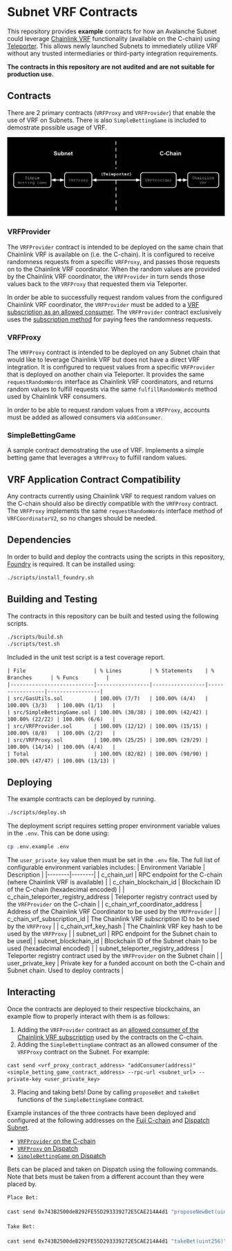 # Subnet VRF Contracts

This repository provides **example** contracts for how an Avalanche Subnet could leverage [Chainlink VRF](https://docs.chain.link/vrf) functionality (available on the C-chain) using [Teleporter](https://github.com/ava-labs/teleporter). This allows newly launched Subnets to immediately utilize VRF without any trusted intermediaries or third-party integration requirements.

**The contracts in this repository are not audited and are not suitable for production use.**

## Contracts
There are 2 primary contracts (`VRFProxy` and `VRFProvider`) that enable the use of VRF on Subnets. There is also `SimpleBettingGame` is included to demostrate possible usage of VRF.


<div align="center">
  <img src="images/data_flow_diagram.png"/>
</div>

### VRFProvider
The `VRFProvider` contract is intended to be deployed on the same chain that Chainlink VRF is available on (i.e. the C-chain). It is configured to receive randomness requests from a specific `VRFProxy`, and passes those requests on to the Chainlink VRF coordinator. When the random values are provided by the Chainlink VRF coordinator, the `VRFProvider` in turn sends those values back to the `VRFProxy` that requested them via Teleporter.

In order be able to successfully request random values from the configured Chainlink VRF coordinator, the `VRFProvider` must be added to a [VRF subscription as an allowed consumer](https://docs.chain.link/vrf/v2/subscription/ui). The `VRFProvider` contract exclusively uses the [subscription method](https://docs.chain.link/vrf/v2/subscription) for paying fees the randomness requests.

### VRFProxy
The `VRFProxy` contract is intended to be deployed on any Subnet chain that would like to leverage Chainlink VRF but does not have a direct VRF integration. It is configured to request values from a specific `VRFProvider` that is deployed on another chain via Teleporter. It provides the same `requestRandomWords` interface as Chainlink VRF coordinators, and returns random values to fulfill requests via the same `fulfillRandomWords` method used by Chainlink VRF consumers.

In order to be able to request random values from a `VRFProxy`, accounts must be added as allowed consumers via `addConsumer`.

### SimpleBettingGame
A sample contract demostrating the use of VRF. Implements a simple betting game that leverages a `VRFProxy` to fulfill random values.

## VRF Application Contract Compatibility
Any contracts currently using Chainlink VRF to request random values on the C-chain should also be directly compatible with the `VRFProxy` contract. The `VRFProxy` implements the same `requestRandomWords` interface method of `VRFCoordinatorV2`, so no changes should be needed.

## Dependencies
In order to build and deploy the contracts using the scripts in this repository, [Foundry](https://book.getfoundry.sh/getting-started/installation) is required. It can be installed using:
```bash
./scripts/install_foundry.sh
```

## Building and Testing
The contracts in this repository can be built and tested using the following scripts.
```bash
./scripts/build.sh
./scripts/test.sh
```
Included in the unit test script is a test coverage report.
```
| File                      | % Lines         | % Statements    | % Branches      | % Funcs         |
|---------------------------|-----------------|-----------------|-----------------|-----------------|
| src/GasUtils.sol          | 100.00% (7/7)   | 100.00% (4/4)   | 100.00% (3/3)   | 100.00% (1/1)   |
| src/SimpleBettingGame.sol | 100.00% (38/38) | 100.00% (42/42) | 100.00% (22/22) | 100.00% (6/6)   |
| src/VRFProvider.sol       | 100.00% (12/12) | 100.00% (15/15) | 100.00% (8/8)   | 100.00% (2/2)   |
| src/VRFProxy.sol          | 100.00% (25/25) | 100.00% (29/29) | 100.00% (14/14) | 100.00% (4/4)   |
| Total                     | 100.00% (82/82) | 100.00% (90/90) | 100.00% (47/47) | 100.00% (13/13) |
```

## Deploying
The example contracts can be deployed by running.
```bash
./scripts/deploy.sh
```
The deployment script requires setting proper environment variable values in the `.env`. This can be done using:
```bash
cp .env.example .env
```
The `user_private_key` value then must be set in the `.env` file. The full list of configurable environment variables includes:
| Environment Variable | Description |
|--------|--------|
| c_chain_url | RPC endpoint for the C-chain (where Chainlink VRF is available) |
| c_chain_blockchain_id | Blockchain ID of the C-chain (hexadecimal encoded) |
| c_chain_teleporter_registry_address | Teleporter registry contract used by the `VRFProvider` on the C-chain | 
| c_chain_vrf_coordinator_address | Address of the Chainlink VRF Coordinator to be used by the `VRFProvider` |
| c_chain_vrf_subscription_id | The Chainlink VRF subscription ID to be used by the `VRFProxy` |
| c_chain_vrf_key_hash | The Chainlink VRF key hash to be used by the `VRFProxy` |
| subnet_url | RPC endpoint for the Subnet chain to be used|
| subnet_blockchain_id | Blockchain ID of the Subnet chain to be used (hexadecimal encoded) |
| subnet_teleporter_registry_address | Teleporter registry contract used by the `VRFProvider` on the Subnet chain |
| user_private_key | Private key for a funded account on both the C-chain and Subnet chain. Used to deploy contracts |

## Interacting
Once the contracts are deployed to their respective blockchains, an example flow to properly interact with them is as follows:

1. Adding the `VRFProvider` contract as an [allowed consumer of the Chainlink VRF subscription](https://vrf.chain.link/fuji) used by the contracts on the C-chain.
2. Adding the `SimpleBettingGame` contract as an allowed consumer of the `VRFProxy` contract on the Subnet. For example:
```
cast send <vrf_proxy_contract_address> "addConsumer(address)" <simple_betting_game_contract_address> --rpc-url <subnet_url> --private-key <user_private_key>
```
3. Placing and taking bets! Done by calling `proposeBet` and `takeBet` functions of the `SimpleBettingGame` contract.

Example instances of the three contracts have been deployed and configured at the following addresses on the [Fuji C-chain](https://subnets-test.avax.network/c-chain) and [Dispatch Subnet](https://subnets-test.avax.network/dispatch).

* [`VRFProvider` on the C-chain](https://subnets-test.avax.network/c-chain/address/0xD4f913752656B9524CC990Cb7e870725ad973b85)
* [`VRFProxy` on Dispatch](https://subnets-test.avax.network/dispatch/address/0xa9AD48aA93FC58dA65f8F4048656594Abbfa229A)
* [`SimpleBettingGame` on Dispatch](https://subnets-test.avax.network/dispatch/address/0x743B2500deB292FE55D293339272E5CAE214A4d1)

Bets can be placed and taken on Dispatch using the following commands. Note that bets must be taken from a different account than they were placed by.
```bash
Place Bet:

cast send 0x743B2500deB292FE55D293339272E5CAE214A4d1 "proposeNewBet(uint32)(uint256)" <max_value> --rpc-url https://subnets.avax.network/dispatch/testnet/rpc --private-key <user_private_key>

Take Bet:

cast send 0x743B2500deB292FE55D293339272E5CAE214A4d1 "takeBet(uint256)" <bet_id> --rpc-url https://subnets.avax.network/dispatch/testnet/rpc --private-key <user_private_key>

```
